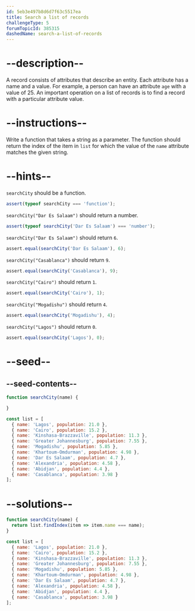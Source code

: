 ```yaml
---
id: 5eb3e497b8d6d7f63c5517ea
title: Search a list of records
challengeType: 5
forumTopicId: 385315
dashedName: search-a-list-of-records
---
```


# --description--

A record consists of attributes that describe an entity. Each attribute has a name and a value. For example, a person can have an attribute `age` with a value of 25. An important operation on a list of records is to find a record with a particular attribute value.

# --instructions--

Write a function that takes a string as a parameter. The function should return the index of the item in `list` for which the value of the `name` attribute matches the given string.

# --hints--

`searchCity` should be a function.

```js
assert(typeof searchCity === 'function');
```

`searchCity("Dar Es Salaam")` should return a number.

```js
assert(typeof searchCity('Dar Es Salaam') === 'number');
```

`searchCity("Dar Es Salaam")` should return `6`.

```js
assert.equal(searchCity('Dar Es Salaam'), 6);
```

`searchCity("Casablanca")` should return `9`.

```js
assert.equal(searchCity('Casablanca'), 9);
```

`searchCity("Cairo")` should return `1`.

```js
assert.equal(searchCity('Cairo'), 1);
```

`searchCity("Mogadishu")` should return `4`.

```js
assert.equal(searchCity('Mogadishu'), 4);
```

`searchCity("Lagos")` should return `0`.

```js
assert.equal(searchCity('Lagos'), 0);
```

# --seed--

## --seed-contents--

```js
function searchCity(name) {

}

const list = [
  { name: 'Lagos', population: 21.0 },
  { name: 'Cairo', population: 15.2 },
  { name: 'Kinshasa-Brazzaville', population: 11.3 },
  { name: 'Greater Johannesburg', population: 7.55 },
  { name: 'Mogadishu', population: 5.85 },
  { name: 'Khartoum-Omdurman', population: 4.98 },
  { name: 'Dar Es Salaam', population: 4.7 },
  { name: 'Alexandria', population: 4.58 },
  { name: 'Abidjan', population: 4.4 },
  { name: 'Casablanca', population: 3.98 }
];
```

# --solutions--

```js
function searchCity(name) {
  return list.findIndex(item => item.name === name);
}

const list = [
  { name: 'Lagos', population: 21.0 },
  { name: 'Cairo', population: 15.2 },
  { name: 'Kinshasa-Brazzaville', population: 11.3 },
  { name: 'Greater Johannesburg', population: 7.55 },
  { name: 'Mogadishu', population: 5.85 },
  { name: 'Khartoum-Omdurman', population: 4.98 },
  { name: 'Dar Es Salaam', population: 4.7 },
  { name: 'Alexandria', population: 4.58 },
  { name: 'Abidjan', population: 4.4 },
  { name: 'Casablanca', population: 3.98 }
];
```
